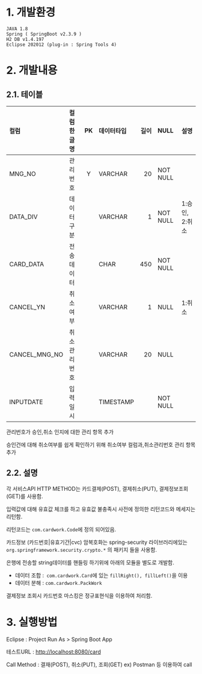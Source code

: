 # 1. 개발환경
    JAVA 1.8
    Spring ( SpringBoot v2.3.9 )
    H2 DB v1.4.197
    Eclipse 202012 (plug-in : Spring Tools 4)
    
# 2. 개발내용

## 2.1. 테이블

|컬럼         |컬럼한글명  |PK  |데이터타입  |길이|NULL  |설명          | 
|:------------|:-----------|:--:|:-----------|---:|:-------|:-------------|
|MNG_NO       |관리번호    |Y   |VARCHAR     |20  |NOT NULL|              |
|DATA_DIV     |데이터구분  |    |VARCHAR     |1   |NOT NULL|1:승인, 2:취소 |
|CARD_DATA    |전송데이터  |    |CHAR        |450 |NOT NULL|              |
|CANCEL_YN    |취소여부    |    |VARCHAR     |1   |NULL    |1:취소        |
|CANCEL_MNG_NO|취소관리번호|    |VARCHAR     |20  |NULL    |              |
|INPUTDATE    |입력일시    |    |TIMESTAMP   |    |NOT NULL|              |

관리번호가 승인,취소 인지에 대한 관리 항목 추가

승인건에 대해 취소여부를 쉽게 확인하기 위해 취소여부 컬럼과,취소관리번호 관리 항목 추가

## 2.2. 설명
각 서비스API HTTP METHOD는  카드결제(POST), 결제취소(PUT), 결제정보조회(GET)를 사용함.

입력값에 대해 유효값 체크를 하고 유효값 불충족시 사전에 정의한 리턴코드와 메세지는 리턴함. 

리턴코드는 `com.cardwork.Code`에 정의 되어있음.

카드정보 (카드번호|유효기간|cvc) 암복호화는 spring-security 라이브러리에있는 `org.springframework.security.crypto.*` 의 패키지 들을 사용함.

은행에 전송할 string데이터를 핸들링 하기위에 아래의 모듈을 별도로 개발함.
 * 데이터 조합 :` com.cardwork.Card`에 있는 `fillRight(), fillLeft()`을 이용
 * 데이터 분해 : `com.cardwork.PackWork`

결제정보 조회시 카드번호 마스킹은 정규표현식을 이용하여 처리함.

# 3. 실행방법
Eclipse : Project Run As > Spring Boot App

테스트URL : [http://localhost:8080/card](http://localhost:8080/card)

Call Method :  결재(POST), 취소(PUT), 조회(GET) ex) Postman 등 이용하여 call
